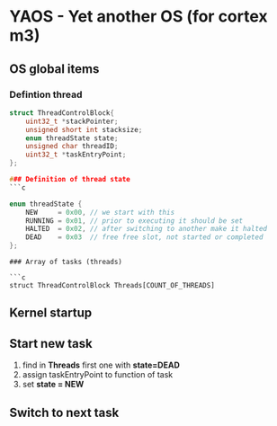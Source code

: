 # YAOS - Yet another OS (for cortex m3)

## OS global items

### Defintion thread
```c
struct ThreadControlBlock{
    uint32_t *stackPointer;
    unsigned short int stacksize;
    enum threadState state;
    unsigned char threadID;
    uint32_t *taskEntryPoint;
};

### Definition of thread state
```c

enum threadState {
    NEW     = 0x00, // we start with this
    RUNNING = 0x01, // prior to executing it should be set
    HALTED  = 0x02, // after switching to another make it halted
    DEAD    = 0x03  // free free slot, not started or completed
};
```

```
### Array of tasks (threads)

```c
struct ThreadControlBlock Threads[COUNT_OF_THREADS]
```

## Kernel startup


## Start new task
1. find in __Threads__ first one with __state=DEAD__ 
2. assign taskEntryPoint to function of task
3. set __state = NEW__

## Switch to next task